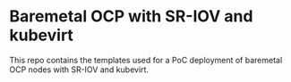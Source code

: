 # Baremetal OCP with SR-IOV and kubevirt

This repo contains the templates used for a PoC deployment of baremetal OCP
nodes with SR-IOV and kubevirt.
